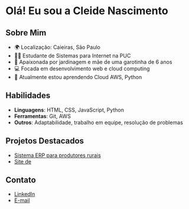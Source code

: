 # Olá! Eu sou a Cleide Nascimento

## Sobre Mim
- 🌍 Localização: Caieiras, São Paulo
- 👩‍🎓 Estudante de Sistemas para Internet na PUC
- 🌿 Apaixonada por jardinagem e mãe de uma garotinha de 6 anos
- 💻 Focada em desenvolvimento web e cloud computing
- 🌱 Atualmente estou aprendendo Cloud AWS, Python

## Habilidades
- **Linguagens**: HTML, CSS, JavaScript, Python
- **Ferramentas**: Git, AWS
- **Outros**: Adaptabilidade, trabalho em equipe, resolução de problemas

## Projetos Destacados
- [Sistema ERP para produtores rurais](link)
- [Site de ](link)

## Contato
- [LinkedIn](https://www.linkedin.com/in/cleidenascimento/)
- [E-mail](mailto:cleidenascimentto@hotmail.com)
